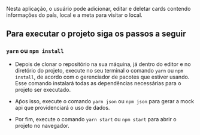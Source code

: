 Nesta aplicação, o usuário pode adicionar, editar e deletar cards contendo informações do país, local e a meta para visitar o local.


## Para executar o projeto siga os passos a seguir
### `yarn` ou `npm install`

- Depois de clonar o repositório na sua máquina, já dentro do editor e no diretório do projeto, execute no seu terminal o comando `yarn` ou `npm install`, de acordo com o gerenciador de pacotes que estiver usando. Esse comando instalará todas as dependências necessárias para o projeto ser executado. 

- Aṕos isso, execute o comando `yarn json` ou `npm json` para gerar a mock api que providenciará o uso de dados.

- Por fim, execute o comando `yarn start` ou `npm start` para abrir o projeto no navegador.
